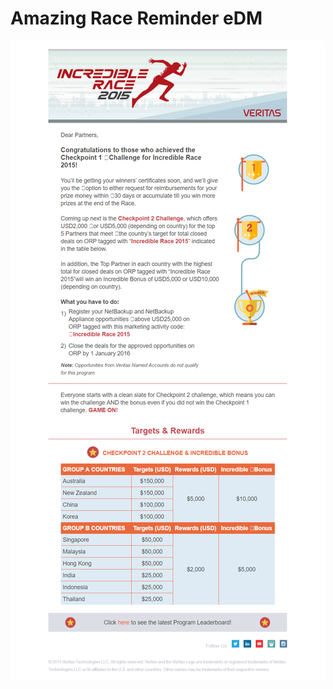 # Amazing Race Reminder eDM

![eDM preview](https://github.com/gbjack/Reminder-Amazing-Mid/blob/master/images/preview.png)
